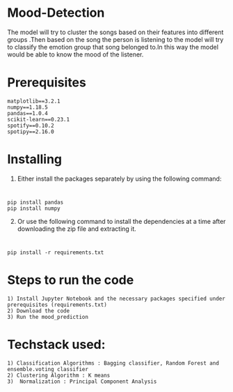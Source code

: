 # Mood-Detection

The model will try to cluster the songs based on their features into different groups .Then based on the song the person is listening to the model will try to classify the emotion group that song belonged to.In this way the model would be able to know the mood of the listener.

# Prerequisites

    matplotlib==3.2.1
    numpy==1.18.5
    pandas==1.0.4
    scikit-learn==0.23.1
    spotify==0.10.2
    spotipy==2.16.0 

 # Installing
1)	Either install the packages separately by using the following command:
  # 
    pip install pandas
    pip install numpy
2)  Or use the following command to install the dependencies at a time after downloading the zip file and extracting it.
   #
    pip install -r requirements.txt
    
  # Steps to run the code
    1) Install Jupyter Notebook and the necessary packages specified under prerequisites (requirements.txt)
    2) Download the code
    3) Run the mood_prediction
    
  # Techstack used: 
    1) Classification Algorithms : Bagging classifier, Random Forest and ensemble.voting classifier
    2) Clustering Algorithm : K means 
    3)  Normalization : Principal Component Analysis

    
